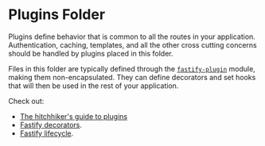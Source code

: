 # Plugins Folder

Plugins define behavior that is common to all the routes in your
application. Authentication, caching, templates, and all the other cross
cutting concerns should be handled by plugins placed in this folder.

Files in this folder are typically defined through the
[`fastify-plugin`](https://github.com/fastify/fastify-plugin) module,
making them non-encapsulated. They can define decorators and set hooks
that will then be used in the rest of your application.

Check out:

* [The hitchhiker's guide to plugins](https://github.com/fastify/fastify/blob/master/docs/Plugins-Guide.md)
* [Fastify decorators](https://www.fastify.dev/docs/latest/Decorators/).
* [Fastify lifecycle](https://www.fastify.dev/docs/latest/Lifecycle/).
